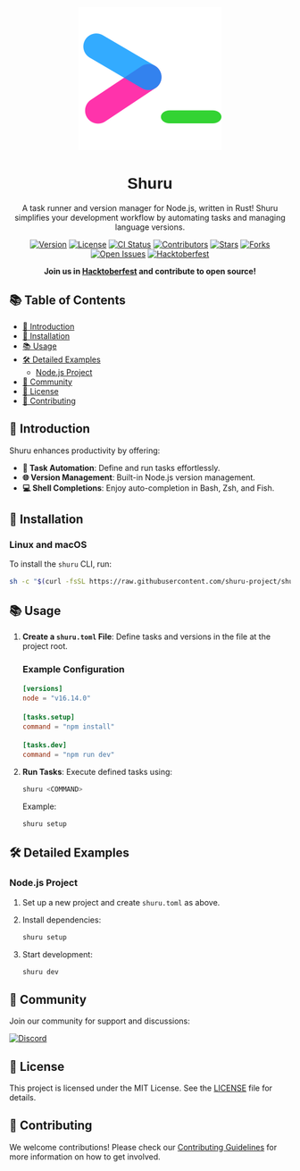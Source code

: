 <div align="center">

![Shuru Logo](pages/shuru.svg)

# <span style="font-family: 'Arial', sans-serif;">Shuru</span>

A task runner and version manager for Node.js, written in Rust! Shuru simplifies your development workflow by automating tasks and managing language versions.

[![Version](https://img.shields.io/badge/version-0.0.26-blue)](https://github.com/shuru-project/shuru/releases)
[![License](https://img.shields.io/badge/license-MIT-lightgrey)](https://opensource.org/licenses/MIT)
[![CI Status](https://img.shields.io/badge/build-passing-brightgreen)](https://github.com/shuru-project/shuru/actions)
[![Contributors](https://img.shields.io/badge/contributors-5-orange)](https://github.com/shuru-project/shuru/graphs/contributors)
[![Stars](https://img.shields.io/github/stars/shuru-project/shuru?style=social)](https://github.com/shuru-project/shuru/stargazers)
[![Forks](https://img.shields.io/github/forks/shuru-project/shuru?style=social)](https://github.com/shuru-project/shuru/network/members)
[![Open Issues](https://img.shields.io/github/issues/shuru-project/shuru)](https://github.com/shuru-project/shuru/issues)
[![Hacktoberfest](https://img.shields.io/badge/Hacktoberfest-2024-brightgreen)](https://github.com/shuru-project/shuru/discussions/10)


**Join us in [Hacktoberfest](https://github.com/shuru-project/shuru/discussions/10) and contribute to open source!**

</div>

## 📚 Table of Contents

- [🌟 Introduction](#-introduction)
- [🚀 Installation](#-installation)
- [📚 Usage](#-usage)
- [🛠️ Detailed Examples](#-detailed-examples)
  - [Node.js Project](#nodejs-project)
- [🤝 Community](#-community)
- [📄 License](#-license)
- [🤗 Contributing](#-contributing)

## 🌟 Introduction

Shuru enhances productivity by offering:

- **🔧 Task Automation**: Define and run tasks effortlessly.
- **🌐 Version Management**: Built-in Node.js version management.
- **💻 Shell Completions**: Enjoy auto-completion in Bash, Zsh, and Fish.

## 🚀 Installation

### Linux and macOS

To install the `shuru` CLI, run:

```bash
sh -c "$(curl -fsSL https://raw.githubusercontent.com/shuru-project/shuru/main/install.sh)"
```

## 📚 Usage

1. **Create a `shuru.toml` File**: Define tasks and versions in the file at the project root.

   ### Example Configuration

   ```toml
   [versions]
   node = "v16.14.0"

   [tasks.setup]
   command = "npm install"

   [tasks.dev]
   command = "npm run dev"
   ```

2. **Run Tasks**: Execute defined tasks using:

   ```bash
   shuru <COMMAND>
   ```

   Example:

   ```bash
   shuru setup
   ```

## 🛠️ Detailed Examples

### Node.js Project

1. Set up a new project and create `shuru.toml` as above.
2. Install dependencies:

   ```bash
   shuru setup
   ```

3. Start development:

   ```bash
   shuru dev
   ```

## 🤝 Community

Join our community for support and discussions:  

[![Discord](https://img.shields.io/badge/Join%20Discord-7289DA?style=for-the-badge&logo=discord&logoColor=white)](https://discord.gg/EtZn7EdDdS)

## 📄 License

This project is licensed under the MIT License. See the [LICENSE](LICENSE) file for details.

## 🤗 Contributing

We welcome contributions! Please check our [Contributing Guidelines](CONTRIBUTING.md) for more information on how to get involved.
